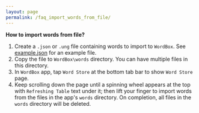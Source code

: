 ```yaml
---
layout: page
permalink: /faq_import_words_from_file/
---
```

**How to import words from file?**
1. Create a `.json` or `.ung` file containing words to import to `WordBox`. See [example.json](https://wordboxbyung.github.io/faq_example_json) for an example file.
1. Copy the file to `WordBox\words` directory. You can have multiple files in this directory.
1. In `WordBox` app, tap `Word Store` at the bottom tab bar to show `Word Store` page.
1. Keep scrolling down the page until a spinning wheel appears at the top with `Refreshing Table` text under it; then lift your finger to import words from the files in the app's `words` directory. On completion, all files in the `words` directory will be deleted.
